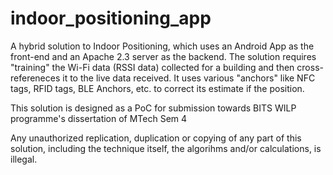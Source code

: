 # indoor_positioning_app
A hybrid solution to Indoor Positioning, which uses an Android App as the front-end and an Apache 2.3 server as the backend. The solution requires "training" the Wi-Fi data (RSSI data) collected for a building and then cross-refereneces it to the live data received. It uses various "anchors" like NFC tags, RFID tags, BLE Anchors, etc. to correct its estimate if the position.


This solution is designed as a PoC for submission towards BITS WILP programme's dissertation of MTech Sem 4

Any unauthorized replication, duplication or copying of any part of this solution, including the technique itself, the algorihms and/or calculations, is illegal.
